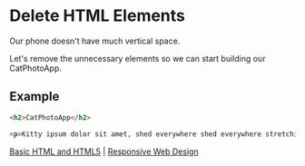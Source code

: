 # Delete HTML Elements

Our phone doesn't have much vertical space.

Let's remove the unnecessary elements so we can start building our CatPhotoApp.

## Example

```html
<h2>CatPhotoApp</h2>

<p>Kitty ipsum dolor sit amet, shed everywhere shed everywhere stretching attack your ankles chase the red dot, hairball run catnip eat the grass sniff.</p>
```

[Basic HTML and HTML5](../basic-html-and-html5.md) | [Responsive Web Design](/responsive-web-design.md)
